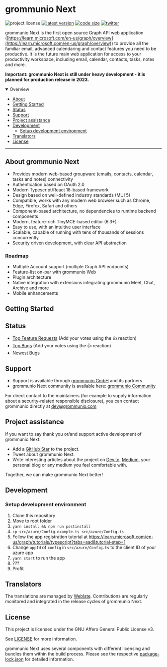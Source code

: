 # grommunio Next

![project license](https://img.shields.io/badge/license-AGPL--3.0-orange)
[![latest version](https://shields.io/github/v/tag/grommunio/grommunio-next)](https://github.com/grommunio/grommunio-next/tags)
[![code size](https://img.shields.io/github/languages/code-size/grommunio/grommunio-next)](https://github.com/grommunio/grommunio-next)
[![twitter](https://img.shields.io/twitter/follow/grommunio?style=social)](https://twitter.com/grommunio)

grommunio Next is the first open source Graph API web application ([https://learn.microsoft.com/en-us/graph/overview](https://learn.microsoft.com/en-us/graph/overview)) to provide all the familiar email, advanced calendaring and contact features you need to be productive. It is the future main web application for access to your productivity workspace, including email, calendar, contacts, tasks, notes and more.

**Important: grommunio Next is still under heavy development - it is planned for production release in 2023.**

<details open="open">
<summary>Overview</summary>

- [About](#about)
- [Getting Started](#getting-started)
- [Status](#status)
- [Support](#support)
- [Project assistance](#project-assistance)
- [Development](#development)
  - [Setup development environment](#setup-development-environment)
- [Translators](#translators)
- [License](#license)

</details>

---

## About grommunio Next

- Provides modern web-based groupware (emails, contacts, calendar, tasks and notes) connectivity
- Authentication based on OAuth 2.0
- Modern Typescript/React 18-based framework 
- Design based on well-defined industry standards (MUI 5)
- Compatible, works with any modern web browser such as Chrome, Edge, Firefox, Safari and others
- Component-based architecture, no dependencies to runtime backend components
- Modern, feature-rich TinyMCE-based editor (6.3+)
- Easy to use, with an intuitive user interface 
- Scalable, capable of running with tens of thousands of sessions concurrently
- Security driven development, with clear API abstraction 

### Roadmap

- Multiple Account support (multiple Graph API endpoints)
- Feature-list on-par with grommunio Web
- Plugin architecture
- Native integration with extensions integrating grommunio Meet, Chat, Archive and more
- Mobile enhancements

## Getting Started

## Status

- [Top Feature Requests](https://github.com/grommunio/grommunio-next/issues?q=label%3Aenhancement+is%3Aopen+sort%3Areactions-%2B1-desc) (Add your votes using the 👍 reaction)
- [Top Bugs](https://github.com/grommunio/grommunio-next/issues?q=is%3Aissue+is%3Aopen+label%3Abug+sort%3Areactions-%2B1-desc) (Add your votes using the 👍 reaction)
- [Newest Bugs](https://github.com/grommunio/grommunio-next/issues?q=is%3Aopen+is%3Aissue+label%3Abug)

## Support

- Support is available through [grommunio GmbH](https://grommunio.com) and its partners.
- grommunio Next community is available here: [grommunio Community](https://community.grommunio.com)

For direct contact to the maintainers (for example to supply information about a security-related responsible disclosure), you can contact grommunio directly at [dev@grommunio.com](mailto:dev@grommunio.com)

## Project assistance

If you want to say thank you or/and support active development of grommunio Next:

- Add a [GitHub Star](https://github.com/grommunio/grommunio-next) to the project.
- Tweet about grommunio Next.
- Write interesting articles about the project on [Dev.to](https://dev.to/), [Medium](https://medium.com/), your personal blog or any medium you feel comfortable with.

Together, we can make grommunio Next better!

## Development

### Setup development environment

1. Clone this repository
2. Move to root folder
3. `yarn install && npm run postinstall`
4. `cp src/azure/Config.example.ts src/azure/Config.ts`
5. Follow the app registration tutorial at https://learn.microsoft.com/en-us/graph/tutorials/typescript?tabs=aad&tutorial-step=1
6. Change `appId` of `config` in `src/azure/Config.ts` to the client ID of your azure app
7. `yarn start` to run the app
8. ???
9. Profit

## Translators

The translations are managed by [Weblate](https://hosted.weblate.org/projects/grommunio/grommunio-next/). Contributions are regularly monitored and integrated in the release cycles of grommunio Next.

## License

This project is licensed under the GNU Affero General Public License v3.

See [LICENSE](LICENSE) for more information.

grommunio Next uses several components with different licensing and bundles them within the build process. Please see the respective [package-lock.json](package-lock.json) for detailed information.
